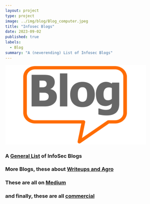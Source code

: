 ```yaml
---
layout: project
type: project
image: ../img/blog/Blog_computer.jpeg
title: "Infosec Blogs"
date: 2023-09-02
published: true
labels:
  - Blog
summary: "A (neverending) List of Infosec Blogs"
---
```


<img class="img-fluid" src="../img/blog/blog_bubble.png">

### A [General List](InfoSecBlogsGeneral.html) of InfoSec Blogs

### More Blogs, these about [Writeups and Agro](InfoSecBlogsWriteup.html)

### These are all on [Medium](InfoSecBlogsMedium.html)

### and finally, these are all [commercial](InfoSecBlogsCommercial.html)